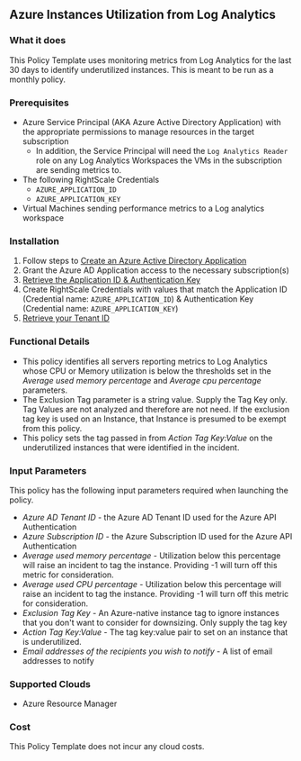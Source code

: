 ## Azure Instances Utilization from Log Analytics

### What it does

This Policy Template uses monitoring metrics from Log Analytics for the last 30 days to identify underutilized instances. This is meant to be run as a monthly policy. 

### Prerequisites

- Azure Service Principal (AKA Azure Active Directory Application) with the appropriate permissions to manage resources in the target subscription
  - In addition, the Service Principal will need the `Log Analytics Reader` role on any Log Analytics Workspaces the VMs in the subscription are sending metrics to.
- The following RightScale Credentials
  - `AZURE_APPLICATION_ID`
  - `AZURE_APPLICATION_KEY`
- Virtual Machines sending performance metrics to a Log analytics workspace

### Installation

1. Follow steps to [Create an Azure Active Directory Application](https://docs.microsoft.com/en-us/azure/azure-resource-manager/resource-group-create-service-principal-portal#create-an-azure-active-directory-application)
1. Grant the Azure AD Application access to the necessary subscription(s)
1. [Retrieve the Application ID & Authentication Key](https://docs.microsoft.com/en-us/azure/azure-resource-manager/resource-group-create-service-principal-portal#get-application-id-and-authentication-key)
1. Create RightScale Credentials with values that match the Application ID (Credential name: `AZURE_APPLICATION_ID`) & Authentication Key (Credential name: `AZURE_APPLICATION_KEY`)
1. [Retrieve your Tenant ID](https://docs.microsoft.com/en-us/azure/azure-resource-manager/resource-group-create-service-principal-portal#get-tenant-id)

### Functional Details

- This policy identifies all servers reporting metrics to Log Analytics whose CPU or Memory utilization is below the thresholds set in the *Average used memory percentage* and *Average cpu percentage* parameters.
- The Exclusion Tag parameter is a string value.  Supply the Tag Key only.  Tag Values are not analyzed and therefore are not need.  If the exclusion tag key is used on an Instance, that Instance is presumed to be exempt from this policy.
- This policy sets the tag passed in from *Action Tag Key:Value* on the underutilized instances that were identified in the incident.

### Input Parameters

This policy has the following input parameters required when launching the policy.

- *Azure AD Tenant ID* - the Azure AD Tenant ID used for the Azure API Authentication
- *Azure Subscription ID* - the Azure Subscription ID used for the Azure API Authentication
- *Average used memory percentage* - Utilization below this percentage will raise an incident to tag the instance. Providing -1 will turn off this metric for consideration.
- *Average used CPU percentage* - Utilization below this percentage will raise an incident to tag the instance. Providing -1 will turn off this metric for consideration.
- *Exclusion Tag Key* - An Azure-native instance tag to ignore instances that you don't want to consider for downsizing. Only supply the tag key
- *Action Tag Key:Value* - The tag key:value pair to set on an instance that is underutilized.
- *Email addresses of the recipients you wish to notify* - A list of email addresses to notify

### Supported Clouds

- Azure Resource Manager

### Cost

This Policy Template does not incur any cloud costs.
